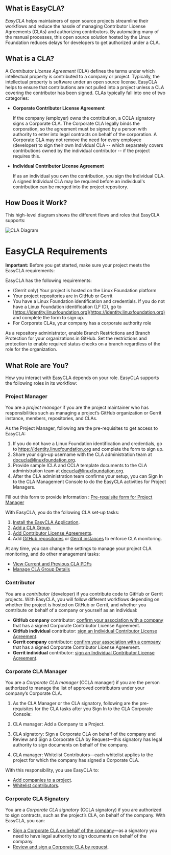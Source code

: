 ## What is EasyCLA?

_EasyCLA_ helps maintainers of open source projects streamline their workflows and reduce the hassle of managing Contributor License Agreements \(CLAs\) and authorizing contributors. By automating many of the manual processes, this open source solution hosted by the Linux Foundation reduces delays for developers to get authorized under a CLA.

## What is a CLA?

A _Contributor License Agreement_ \(CLA\) defines the terms under which intellectual property is contributed to a company or project. Typically, the intellectual property is software under an open source license. EasyCLA helps to ensure that contributions are not pulled into a project unless a CLA covering the contributor has been signed. CLAs typically fall into one of two categories:
* **Corporate Contributor License Agreement**

  If the company \(employer\) owns the contribution, a CCLA signatory signs a Corporate CLA. The Corporate CLA legally binds the corporation, so the agreement must be signed by a person with authority to enter into legal contracts on behalf of the corporation. A Corporate CLA may not remove the need for every employee \(developer\) to sign their own Individual CLA -- which separately covers contributions owned by the individual contributor -- if the project requires this.

* **Individual Contributor License Agreement**

  If as an individual you own the contribution, you sign the Individual CLA. A signed Individual CLA may be required before an individual's contribution can be merged into the project repository.

## How Does it Work?

This high-level diagram shows the different flows and roles that EasyCLA supports:

![CLA Diagram](img/cla_diagram_v8.png)

# EasyCLA Requirements

**Important:** Before you get started, make sure your project meets the EasyCLA requirements:

EasyCLA has the following requirements:

* \(Gerrit only\) Your project is hosted on the Linux Foundation platform
* Your project repositories are in GitHub or Gerrit
* You have a Linux Foundation identification and credentials. If you do not have a Linux Foundation identification \(LF ID\), go to [https://identity.linuxfoundation.org](https://identity.linuxfoundation.org) and complete the form to sign up.
* For Corporate CLAs, your company has a corporate authority role

As a repository administrator, enable Branch Restrictions and Branch Protection for your organizations in GitHub. Set the restrictions and protection to enable required status checks on a branch regardless of the role for the organization.

## What Role are You?

How you interact with EasyCLA depends on your role. EasyCLA supports the following roles in its workflow:

### Project Manager

You are a _project manager_ if you are the project maintainer who has responsibilities such as managing a project’s GitHub organization or Gerrit instance, members, repositories, and CLAs.

As the Project Manager, following are the pre-requisites to get access to EasyCLA:

1. If you do not have a Linux Foundation identification and credentials, go to https://identity.linuxfoundation.org and complete the form to sign up.
1. Share your sign-up username with the CLA administration team at docucla@linuxfoundation.org.
1. Provide sample ICLA and CCLA template documents to the CLA administration team at docucla@linuxfoundation.org.
1. After the CLA administration team confirms your setup, you can Sign In to the CLA Management Console to do the EasyCLA activities for Project Managers.

Fill out this form to provide information : [Pre-requisite form for Project Manager ](https://forms.gle/RuUgDKVg6m6Lj7LBA)

With EasyCLA, you do the following CLA set-up tasks:

1. [Install the EasyCLA Application](install-the-easycla-application.md).
2. [Add a CLA Group](add-a-cla-group.md).
3. [Add Contributor License Agreements](https://github.com/communitybridge/easycla/tree/9d90365534e45b86032affe9fbdcaab3f4cd16a2/docs/add-contributor-license-agreements/README.md).
4. Add [GitHub repositories](add-github-repositories-to-cla-monitoring-or-remove-them-from-cla-monitoring.md) or [Gerrit instances](add-gerrit-instances-to-cla-monitoring-or-delete-them-from-cla-monitoring.md) to enforce CLA monitoring.

At any time, you can change the settings to manage your project CLA monitoring, and do other management tasks:

* [View Current and Previous CLA PDFs](view-current-and-previous-cla-pdfs.md)
* [Manage CLA Group Details](manage-cla-group-details.md)

### Contributor

You are a _contributor_ \(developer\) if you contribute code to GitHub or Gerrit projects. With EasyCLA, you will follow different workflows depending on whether the project is hosted on GitHub or Gerrit, and whether you contribute on behalf of a company or yourself as an individual:

* **GitHub company** contributor: [confirm your association with a company](contribute-to-a-github-company-project.md) that has a signed Corporate Contributor License Agreement.
* **GitHub individual** contributor: [sign an Individual Contributor License Agreement](sign-a-cla-as-an-individual-contributor-to-github.md).
* **Gerrit company** contributor: [confirm your association with a company](contribute-to-a-gerrit-project.md) that has a signed Corporate Contributor License Agreement.
* **Gerrit individual** contributor: [sign an Individual Contributor License Agreement](contribute-to-a-gerrit-project.md).

### Corporate CLA Manager

You are a _Corporate CLA manager_ \(CCLA manager\) if you are the person authorized to manage the list of approved contributors under your company’s Corporate CLA.

1. As the CLA Manager or the CLA signatory, following are the pre-requisites for the CLA tasks after you Sign In to the CLA Corporate Console:

1. CLA manager: Add a Company to a Project.
1. CLA signatory: Sign a Corporate CLA on behalf of the company and Review and Sign a Corporate CLA by Request—this signatory has legal authority to sign documents on behalf of the company.

1. CLA manager: Whitelist Contributors—each whitelist applies to the project for which the company has signed a Corporate CLA.

With this responsibility, you use EasyCLA to:

* [Add companies to a project](add-a-company-to-a-project.md).
* [Whitelist contributors](whitelist-contributors.md).

### Corporate CLA Signatory

You are a _Corporate CLA signatory_ \(CCLA signatory\) if you are authorized to sign contracts, such as the project’s CLA, on behalf of the company. With EasyCLA, you can:

* [Sign a Corporate CLA on behalf of the company](sign-a-corporate-cla-on-behalf-of-the-company.md)—as a signatory you need to have legal authority to sign documents on behalf of the company.
* [Review and sign a Corporate CLA by request](review-and-sign-a-corporate-cla-by-request.md).

